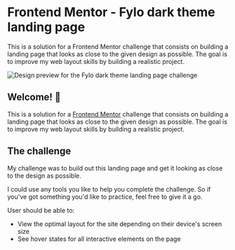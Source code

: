 # Frontend Mentor - Fylo dark theme landing page

This is a solution for a Frontend Mentor challenge that consists on building a landing page that looks as close to the given design as possible. The goal is to improve my web layout skills by building a realistic project.

![Design preview for the Fylo dark theme landing page challenge](./design/desktop-preview.jpg)

## Welcome! 👋

This is a solution for a [Frontend Mentor](https://www.frontendmentor.io) challenge that consists on building a landing page that looks as close to the given design as possible. The goal is to improve my web layout skills by building a realistic project.

## The challenge

My challenge was to build out this landing page and get it looking as close to the design as possible.

I could use any tools you like to help you complete the challenge. So if you've got something you'd like to practice, feel free to give it a go.

User should be able to: 

- View the optimal layout for the site depending on their device's screen size
- See hover states for all interactive elements on the page



